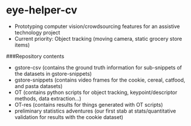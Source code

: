 eye-helper-cv
=============

- Prototyping computer vision/crowdsourcing features for an assistive technology project 
- Current priority: Object tracking (moving camera, static grocery store items)

###Repository contents
- gstore-csv (contains the ground truth information for sub-snippets of the datasets in gstore-snippets)
- gstore-snippets (contains video frames for the cookie, cereal, catfood, and pasta datasets)
- OT (contains python scripts for object tracking, keypoint/descriptor methods, data extraction...)
- OT-res (contains results for things generated with OT scripts)
- preliminary statistics adventures (our first stab at stats/quantitative validation for results with the cookie dataset)
